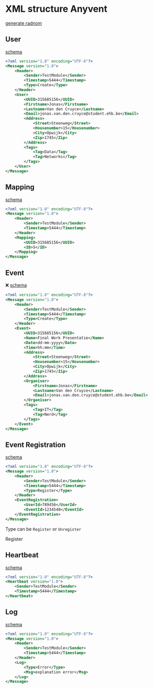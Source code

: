 # XML structure Anyvent
[generate radnom](https://genxml)
## User
[schema](https://raw.githubusercontent.com/Anyvent/XSD/master/general_user.xsd)
```xml
<?xml version="1.0" encoding="UTF-8"?>
<Message version="1.0">
	<Header>
		<Sender>TestModule</Sender> 
		<Timestamp>5444</Timestamp> 
		<Type>Create</Type> 
	</Header>
	<User>
		<UUID>315685156</UUID>
		<Firstname>Jonas</Firstname>
		<Lastname>Van den Cruyce</Lastname>
		<Email>jonas.van.den.cruyce@student.ehb.be</Email>
		<Address>
			<Street>Steenweg</Street>
			<Housenumber>15</Housenumber>
			<City>Opwijk</City>
			<Zip>1745</Zip>
		</Address>
		<Tags>
			<Tag>Data</Tag>
			<Tag>Networks</Tag>
		</Tags>
	</User>
</Message>
```

## Mapping
[schema](https://raw.githubusercontent.com/Anyvent/XSD/master/mapping.xsd)
```xml
<?xml version="1.0" encoding="UTF-8"?>
<Message version="1.0">
	<Header>
		<Sender>TestModule</Sender> 
		<Timestamp>5444</Timestamp> 
	</Header>
	<Mapping>
		<UUID>315685156</UUID>
		<ID>5</ID>
	</Mapping>
</Message>
```

## Event
❌ [schema](https://raw.githubusercontent.com/Anyvent/XSD/master/event.xsd)
```xml
<?xml version="1.0" encoding="UTF-8"?>
<Message version="1.0">
	<Header>
		<Sender>TestModule</Sender> 
		<Timestamp>5444</Timestamp> 
		<Type>Create</Type>
	</Header>
	<Event>
		<UUID>315685156</UUID>
		<Name>Final Work Presentatie</Name>
		<Date>dd-mm-yyyy</Date>
		<Time>hh:mm</Time>
		<Address>
			<Street>Steenweg</Street>
			<Housenumber>15</Housenumber>
			<City>Opwijk</City>
			<Zip>1745</Zip>
		</Address>
		<Organiser>
			<Firstname>Jonas</Firstname>
			<Lastname>Van den Cruyce</Lastname>
			<Email>jonas.van.den.cruyce@student.ehb.be</Email>
		</Organiser>
		<Tags>
			<Tag>IT</Tag>
			<Tag>Nerd</Tag>
		</Tags>
	</Event>
</Message>
```

## Event Registration
[schema](https://raw.githubusercontent.com/Anyvent/XSD/master/event_registration.xsd)
```xml
<?xml version="1.0" encoding="UTF-8"?>
<Message version="1.0">
    <Header>
        <Sender>TestModule</Sender> 
        <Timestamp>5444</Timestamp> 
        <Type>Register</Type> 
    </Header>
    <EventRegistration>
        <UserId>789456</UserId>
        <EventId>1234548</EventId>
    </EventRegistration>
</Message>
```
Type can be `Register` or `Unregister`

Register

## Heartbeat
[schema](https://raw.githubusercontent.com/Anyvent/XSD/master/heartbeat.xsd)
```xml
<?xml version="1.0" encoding="UTF-8"?>
<Heartbeat version="1.0">
	<Sender>TestModule</Sender> 
	<Timestamp>5444</Timestamp> 
</Heartbeat>
```

## Log
[schema](https://raw.githubusercontent.com/Anyvent/XSD/master/logging.xsd)
```xml
<?xml version="1.0" encoding="UTF-8"?>
<Message version="1.0">
	<Header>
		<Sender>TestModule</Sender> 
		<Timestamp>5444</Timestamp>
	</Header>
	<Log>
		<Type>Error</Type> 
		<Msg>explanation error</Msg>
	</Log>
</Message>
```
